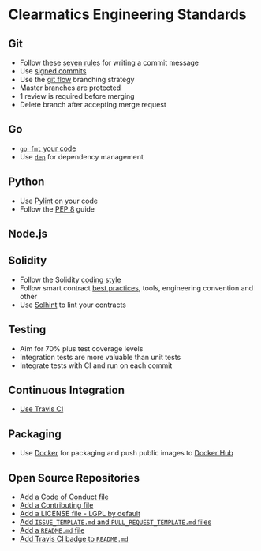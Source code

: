 # Clearmatics Engineering Standards

## Git 

* Follow these [seven rules][1] for writing a commit message
* Use [signed commits][2]
* Use the [git flow][3] branching strategy
* Master branches are protected 
* 1 review is required before merging 
* Delete branch after accepting merge request

## Go

* [`go fmt` your code][4]
* Use [`dep`][5] for dependency management

## Python
* Use [Pylint][pylint] on your code
* Follow the [PEP 8][PEP8] guide

## Node.js

## Solidity

* Follow the Solidity [coding style][15]
* Follow smart contract [best practices][16], tools, engineering convention and other
* Use [Solhint][solhint] to lint your contracts


## Testing

* Aim for 70% plus test coverage levels
* Integration tests are more valuable than unit tests
* Integrate tests with CI and run on each commit

## Continuous Integration

* [Use Travis CI][6]

## Packaging

* Use [Docker][7] for packaging and push public images to [Docker Hub][8]

## Open Source Repositories

* [Add a Code of Conduct file][9]
* [Add a Contributing file][10]
* [Add a LICENSE file - LGPL by default][11]
* [Add `ISSUE_TEMPLATE.md` and `PULL_REQUEST_TEMPLATE.md` files][12]
* [Add a `README.md` file][13]
* [Add Travis CI badge to `README.md`][14]

[1]: https://chris.beams.io/posts/git-commit/#seven-rules
[2]: https://help.github.com/articles/signing-commits-using-gpg/
[3]: http://nvie.com/posts/a-successful-git-branching-model/
[4]: https://blog.golang.org/go-fmt-your-code
[5]: https://github.com/golang/dep
[6]: https://travis-ci.org/
[7]: https://www.docker.com/
[8]: https://hub.docker.com/
[9]: https://help.github.com/articles/adding-a-code-of-conduct-to-your-project/
[10]: https://gist.github.com/PurpleBooth/b24679402957c63ec426
[11]: https://help.github.com/articles/adding-a-license-to-a-repository/
[12]: https://blog.github.com/2016-02-17-issue-and-pull-request-templates/
[13]: https://gist.github.com/PurpleBooth/109311bb0361f32d87a2
[14]: https://docs.travis-ci.com/user/status-images/
[15]: http://solidity.readthedocs.io/en/develop/style-guide.html
[16]: https://consensys.github.io/smart-contract-best-practices/
[solhint]: https://github.com/protofire/solhint
[PEP8]: https://www.python.org/dev/peps/pep-0008/
[pylint]: https://www.pylint.org/
